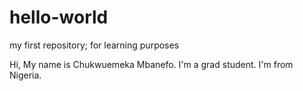 # hello-world
my first repository; for learning purposes

Hi, My name is Chukwuemeka Mbanefo. I'm a grad student.
I'm from Nigeria.
